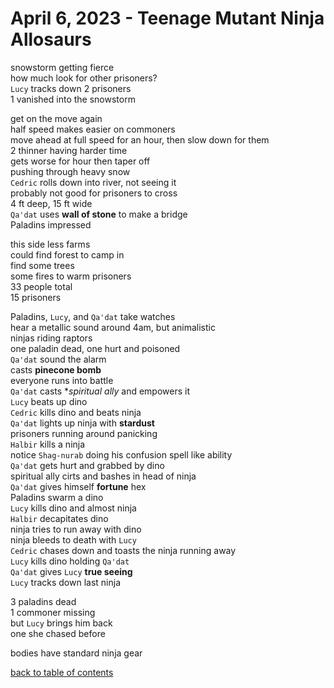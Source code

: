 # April 6, 2023 - Teenage Mutant Ninja Allosaurs

snowstorm getting fierce  
how much look for other prisoners?  
`Lucy` tracks down 2 prisoners  
1 vanished into the snowstorm  

get on the move again  
half speed makes easier on commoners  
move ahead at full speed for an hour, then slow down for them  
2 thinner having harder time  
gets worse for hour then taper off  
pushing through heavy snow  
`Cedric` rolls down into river, not seeing it  
probably not good for prisoners to cross  
4 ft deep, 15 ft wide  
`Qa'dat` uses **wall of stone** to make a bridge  
Paladins impressed  

this side less farms  
could find forest to camp in  
find some trees  
some fires to warm prisoners  
33 people total  
15 prisoners  

Paladins, `Lucy`, and `Qa'dat` take watches  
hear a metallic sound around 4am, but animalistic  
ninjas riding raptors  
one paladin dead, one hurt and poisoned  
`Qa'dat` sound the alarm  
casts **pinecone bomb**  
everyone runs into battle  
`Qa'dat` casts **spiritual ally* and empowers it  
`Lucy` beats up dino  
`Cedric` kills dino and beats ninja  
`Qa'dat` lights up ninja with **stardust**  
prisoners running around panicking  
`Halbir` kills a ninja  
notice `Shag-nurab` doing his confusion spell like ability  
`Qa'dat` gets hurt and grabbed by dino  
spiritual ally cirts and bashes in head of ninja  
`Qa'dat` gives himself **fortune** hex  
Paladins swarm a dino  
`Lucy` kills dino and almost ninja  
`Halbir` decapitates dino  
ninja tries to run away with dino  
ninja bleeds to death with `Lucy`  
`Cedric` chases down and toasts the ninja running away  
`Lucy` kills dino holding `Qa'dat`  
`Qa'dat` gives `Lucy` **true seeing**  
`Lucy` tracks down last ninja  

3 paladins dead  
1 commoner missing  
but `Lucy` brings him back  
one she chased before

bodies have standard ninja gear  


[back to table of contents](/sessions/README.md)

